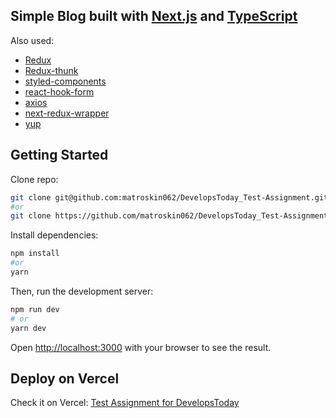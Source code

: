## Simple Blog built with [Next.js](https://github.com/vercel/next.js) and [TypeScript](https://github.com/microsoft/TypeScript)

Also used:

- [Redux](https://github.com/reduxjs/redux)
- [Redux-thunk](https://github.com/reduxjs/redux-thunk)
- [styled-components](https://github.com/styled-components/styled-components)
- [react-hook-form](https://github.com/react-hook-form/react-hook-form)
- [axios](https://github.com/axios/axios)
- [next-redux-wrapper](https://github.com/kirill-konshin/next-redux-wrapper)
- [yup](https://github.com/jquense/yup)

## Getting Started

Clone repo:

```bash
git clone git@github.com:matroskin062/DevelopsToday_Test-Assignment.git
#or
git clone https://github.com/matroskin062/DevelopsToday_Test-Assignment.git
```

Install dependencies:

```bash
npm install
#or
yarn
```

Then, run the development server:

```bash
npm run dev
# or
yarn dev
```

Open [http://localhost:3000](http://localhost:3000) with your browser to see the result.

## Deploy on Vercel

Check it on Vercel: [Test Assignment for DevelopsToday](https://develops-today-ecru.vercel.app/ 'Deployed app')
